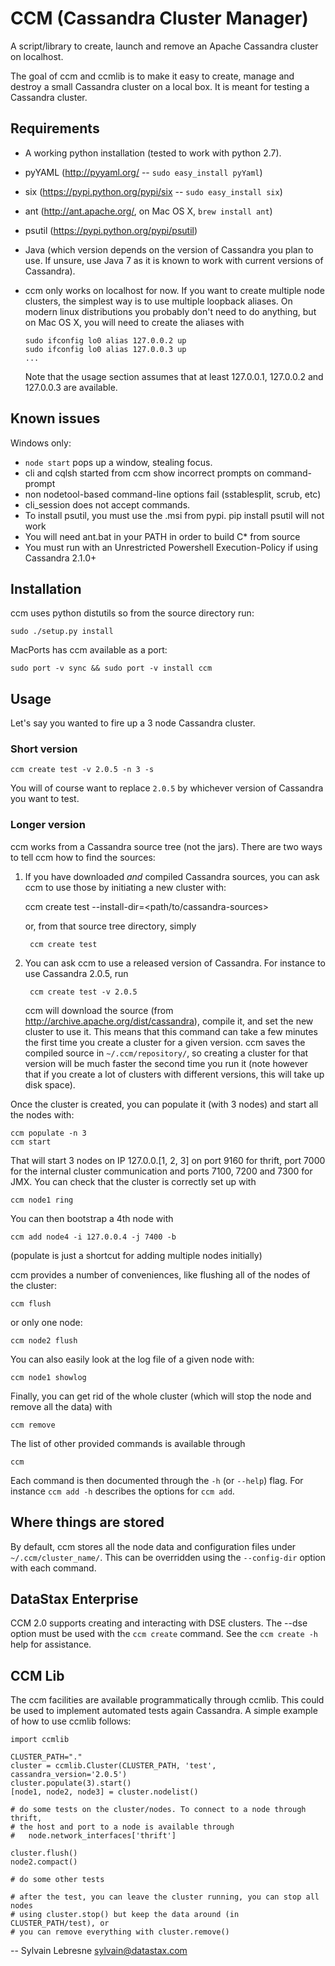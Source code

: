 CCM (Cassandra Cluster Manager)
====================================================

A script/library to create, launch and remove an Apache Cassandra cluster on
localhost.

The goal of ccm and ccmlib is to make it easy to create, manage and destroy a
small Cassandra cluster on a local box. It is meant for testing a Cassandra cluster.


Requirements
------------

- A working python installation (tested to work with python 2.7).
- pyYAML (http://pyyaml.org/ -- `sudo easy_install pyYaml`)
- six (https://pypi.python.org/pypi/six -- `sudo easy_install six`)
- ant (http://ant.apache.org/, on Mac OS X, `brew install ant`)
- psutil (https://pypi.python.org/pypi/psutil)
- Java (which version depends on the version of Cassandra you plan to use. If
  unsure, use Java 7 as it is known to work with current versions of Cassandra).
- ccm only works on localhost for now. If you want to create multiple
  node clusters, the simplest way is to use multiple loopback aliases. On
  modern linux distributions you probably don't need to do anything, but
  on Mac OS X, you will need to create the aliases with

      sudo ifconfig lo0 alias 127.0.0.2 up
      sudo ifconfig lo0 alias 127.0.0.3 up
      ...

  Note that the usage section assumes that at least 127.0.0.1, 127.0.0.2 and
  127.0.0.3 are available.

Known issues
------------
Windows only:
  - `node start` pops up a window, stealing focus.
  - cli and cqlsh started from ccm show incorrect prompts on command-prompt
  - non nodetool-based command-line options fail (sstablesplit, scrub, etc)
  - cli_session does not accept commands.
  - To install psutil, you must use the .msi from pypi. pip install psutil will not work
  - You will need ant.bat in your PATH in order to build C* from source
  - You must run with an Unrestricted Powershell Execution-Policy if using Cassandra 2.1.0+

Installation
------------

ccm uses python distutils so from the source directory run:

    sudo ./setup.py install

MacPorts has ccm available as a port:

    sudo port -v sync && sudo port -v install ccm

Usage
-----

Let's say you wanted to fire up a 3 node Cassandra cluster.

### Short version

    ccm create test -v 2.0.5 -n 3 -s

You will of course want to replace `2.0.5` by whichever version of Cassandra
you want to test.

### Longer version

ccm works from a Cassandra source tree (not the jars). There are two ways to
tell ccm how to find the sources:
  1. If you have downloaded *and* compiled Cassandra sources, you can ask ccm
     to use those by initiating a new cluster with:

        ccm create test --install-dir=<path/to/cassandra-sources>

     or, from that source tree directory, simply

          ccm create test

  2. You can ask ccm to use a released version of Cassandra. For instance to
     use Cassandra 2.0.5, run

          ccm create test -v 2.0.5

     ccm will download the source (from http://archive.apache.org/dist/cassandra),
     compile it, and set the new cluster to use it. This means
     that this command can take a few minutes the first time you
     create a cluster for a given version. ccm saves the compiled
     source in `~/.ccm/repository/`, so creating a cluster for that
     version will be much faster the second time you run it
     (note however that if you create a lot of clusters with
     different versions, this will take up disk space).

Once the cluster is created, you can populate it (with 3 nodes) and start all
the nodes with:

    ccm populate -n 3
    ccm start

That will start 3 nodes on IP 127.0.0.[1, 2, 3] on port 9160 for thrift, port
7000 for the internal cluster communication and ports 7100, 7200 and 7300 for JMX.
You can check that the cluster is correctly set up with

    ccm node1 ring

You can then bootstrap a 4th node with

    ccm add node4 -i 127.0.0.4 -j 7400 -b

(populate is just a shortcut for adding multiple nodes initially)

ccm provides a number of conveniences, like flushing all of the nodes of
the cluster:

    ccm flush

or only one node:

    ccm node2 flush

You can also easily look at the log file of a given node with:

    ccm node1 showlog

Finally, you can get rid of the whole cluster (which will stop the node and
remove all the data) with

    ccm remove

The list of other provided commands is available through

    ccm

Each command is then documented through the `-h` (or `--help`) flag. For
instance `ccm add -h` describes the options for `ccm add`.

Where things are stored
-----------------------

By default, ccm stores all the node data and configuration files under `~/.ccm/cluster_name/`.
This can be overridden using the `--config-dir` option with each command.

DataStax Enterprise
-------------------

CCM 2.0 supports creating and interacting with DSE clusters. The --dse
option must be used with the `ccm create` command. See the `ccm create -h`
help for assistance.

CCM Lib
-------

The ccm facilities are available programmatically through ccmlib. This could
be used to implement automated tests again Cassandra. A simple example of
how to use ccmlib follows:

    import ccmlib

    CLUSTER_PATH="."
    cluster = ccmlib.Cluster(CLUSTER_PATH, 'test', cassandra_version='2.0.5')
    cluster.populate(3).start()
    [node1, node2, node3] = cluster.nodelist()

    # do some tests on the cluster/nodes. To connect to a node through thrift,
    # the host and port to a node is available through
    #   node.network_interfaces['thrift']

    cluster.flush()
    node2.compact()

    # do some other tests

    # after the test, you can leave the cluster running, you can stop all nodes
    # using cluster.stop() but keep the data around (in CLUSTER_PATH/test), or
    # you can remove everything with cluster.remove()


--
Sylvain Lebresne <sylvain@datastax.com>
